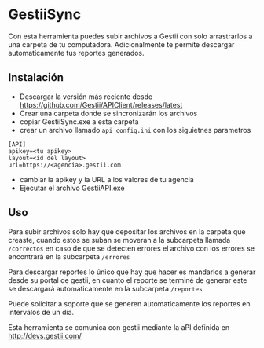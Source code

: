 # GestiiSync

Con esta herramienta puedes subir archivos a Gestii con solo arrastrarlos a una carpeta de tu computadora. Adicionalmente te permite descargar automaticamente tus reportes generados.


## Instalación 

 * Descargar la versión más reciente desde https://github.com/Gestii/APIClient/releases/latest
 * Crear una carpeta donde se sincronizarán los archivos
 * copiar GestiiSync.exe a esta carpeta
 * crear un archivo llamado `api_config.ini` con los siguietnes parametros
```
[API]
apikey=<tu apikey>
layout=<id del layout>
url=https://<agencia>.gestii.com
```
* cambiar la apikey y la URL a los valores de tu agencia 
* Ejecutar el archivo GestiiAPI.exe
 
## Uso
  Para subir archivos solo hay que depositar los archivos en la carpeta que creaste, cuando estos se suban se moveran a la subcarpeta llamada `/correctos` en caso de que se detecten errores el archivo con los errores se encontrará en la subcarpeta `/errores`

Para descargar  reportes lo único que hay que hacer es mandarlos a generar desde su portal de gestii, en cuanto el reporte se terminé de generar este se descargará automaticamente en la subcarpeta `/reportes`

Puede solicitar a soporte que se generen automaticamente los reportes en intervalos de un dia.


Esta herramienta se comunica con gestii mediante la aPI definida en http://devs.gestii.com/ 

